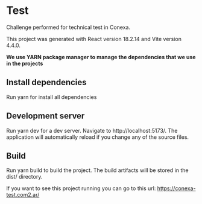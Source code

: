 # Test
Challenge performed for technical test in Conexa.

This project was generated with React version 18.2.14 and Vite version 4.4.0.

**We use YARN package manager to manage the dependencies that we use in the projects**

## Install dependencies
Run yarn for install all dependencies

## Development server
Run yarn dev for a dev server. Navigate to http://localhost:5173/. The application will automatically reload if you change any of the source files.

## Build
Run yarn build to build the project. The build artifacts will be stored in the dist/ directory.

If you want to see this project running you can go to this url: https://conexa-test.com2.ar/
